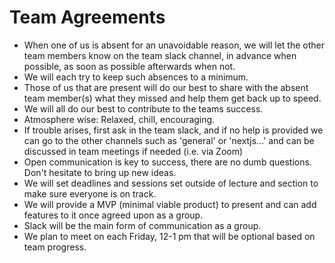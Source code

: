 # Team Agreements

* When one of us is absent for an unavoidable reason, we will let the other team members know on the team slack channel, in advance when possible, as soon as possible afterwards when not.
* We will each try to keep such absences to a minimum.
* Those of us that are present will do our best to share with the absent team member(s) what they missed and help them get back up to speed.
* We will all do our best to contribute to the teams success.
* Atmosphere wise: Relaxed, chill, encouraging.
* If trouble arises, first ask in the team slack, and if no help is provided we can go to the other channels such as 'general' or 'nextjs...' and can be discussed in team meetings if needed (i.e. via Zoom)
* Open communication is key to success, there are no dumb questions. Don't hesitate to bring up new ideas.
* We will set deadlines and sessions set outside of lecture and section to make sure everyone is on track.
* We will provide a MVP (minimal viable product) to present and can add features to it once agreed upon as a group.
* Slack will be the main form of communication as a group.
* We plan to meet on each Friday, 12-1 pm that will be optional based on team progress.
